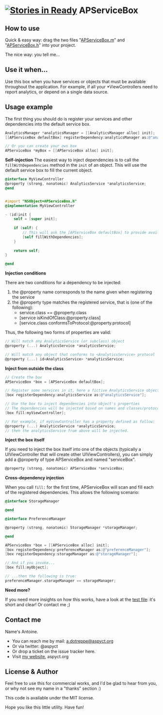 [![Stories in Ready](https://badge.waffle.io/aspyct/apservicebox.png?label=ready)](https://waffle.io/aspyct/apservicebox)
APServiceBox
============

How to use
----------

Quick & easy way: drag the two files "[APServiceBox.m](https://github.com/aspyct/APServiceBox/blob/master/APServiceBox/APServiceBox.m)" and "[APServiceBox.h](https://github.com/aspyct/APServiceBox/blob/master/APServiceBox/APServiceBox.h)" into your project.

The nice way: you tell me...

Use it when...
--------------

Use this box when you have services or objects that must be available throughout the application.
For example, if all your *ViewControllers need to report analytics, or depend on a single data source.

Usage example
-------------

The first thing you should do is register your services and other dependencies into the default service box.

```objective-c
AnalyticsManager *analyticsManager = [[AnalyticsManager alloc] init];
[[APServiceBox defaultBox] registerDependency:analyticsManager as:@"analyticsManager"];

// Or you can create your own box
APServiceBox *myBox = [[APServiceBox alloc] init];
```

**Self-injection**
The easiest way to inject dependencies is to call the `fillWithDependencies` method in the `init` of an object. This will use the default service box to fill the current object.

```objective-c
@interface MyViewController
@property (strong, nonatomic) AnalyticsService *analyticsService;
@end


#import "NSObject+APServiceBox.h"
@implementation MyViewController

- (id)init {
    self = [super init];
    
    if (self) {
        // This will ask the [APServiceBox defaultBox] to provide available dependencies
        [self fillWithDependencies];
    }
    
    return self;
}

@end

```

**Injection conditions**

There are two conditions for a dependency to be injected:

1.  the @property name corresponds to the name given when registering the service
2.  the @property type matches the registered service, that is (one of the following):
    -   service.class == @property.class
    -   [service isKindOfClass:@property.class]
    -   [service.class conformsToProtocol:@property.protocol]
    
Thus, the following two forms of properties are valid:
```objective-c
// Will match any AnalyticsService (or subclass) object
@property (...) AnalyticsService *analyticsService;

// Will match any object that conforms to <AnalyticsService> protocol
@property (...) id<AnalyticsService> *analyticsService;
```

**Inject from outside the class**

```objective-c
// Create the box
APServiceBox *box = [APServiceBox defaultBox];

// Register some services in it, here a fictive AnalyticsService object
[box registerDependency:analyticsService as:@"analyticsService"];

// Use the box to inject dependencies into object's properties
// The dependencies will be injected based on names and classes/protocols
[box fill:myViewController];

// For example, if myViewController has a property defined as follow:
@property (...) AnalyticsService *analyticsService;
// then the analyticsService from above will be injected.
```

**Inject the box itself**

If you need to inject the box itself into one of the objects (typically a UIViewController that will create other UIViewControllers), you can simply add a @property of type APServiceBox and named "serviceBox".

```objective-c
@property (strong, nonatomic) APServiceBox *serviceBox;
```

**Cross-dependency injection**

When you call `fill:` for the first time, APServiceBox will scan and fill each of the registered dependencies. This allows the following scenario:

```objective-c
@interface StorageManager

@end
```

```objective-c
@interface PreferenceManager

@property (strong, nonatomic) StorageManager *storageManager;

@end
```

```objective-c
APServiceBox *box = [[APServiceBox alloc] init];
[box registerDependency:preferenceManager as:@"preferenceManager"];
[box registerDependency:storageManager as:@"storageManager"];

// And if you invoke...
[box fill:myObject];

// ...then the following is true:
preferenceManager.storageManager == storageManager;
```

**Need more?**

If you need more insights on how this works, have a look at the [test file](https://github.com/aspyct/APServiceBox/blob/master/APServiceBoxTests/TestCases/APServiceBoxTest.m): it's short and clear!
Or contact me ;)

Contact me
----------

Name's Antoine.
-   You can reach me by mail: a.dotreppe@aspyct.org
-   Or via twitter: @aspyct
-   Or drop a ticket on the issue tracker here.
-   Visit [my website](http://www.aspyct.org), aspyct.org

License & Author
----------------

Feel free to use this for commercial works, and I'd be glad to hear from you, or why not see my name in a "thanks" section :)


This code is available under the MIT license.

Hope you like this little utility. Have fun!


